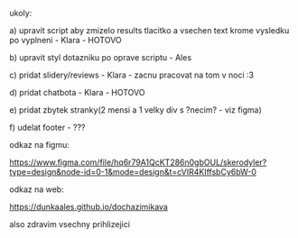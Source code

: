 ukoly:

a) upravit script aby zmizelo results tlacitko a vsechen text krome vysledku po vyplneni - Klara - HOTOVO

b) upravit styl dotazniku po oprave scriptu - Ales

c) pridat slidery/reviews - Klara - zacnu pracovat na tom v noci :3

d) pridat chatbota - Klara - HOTOVO

e) pridat zbytek stranky(2 mensi a 1 velky div s ?necim? - viz figma) 

f) udelat footer - ???




odkaz na figmu:

https://www.figma.com/file/hq6r79A1QcKT286n0gbOUL/skerodyler?type=design&node-id=0-1&mode=design&t=cVIR4KIffsbCy6bW-0

odkaz na web:

https://dunkaales.github.io/dochazimikava


also zdravim vsechny prihlizejici
